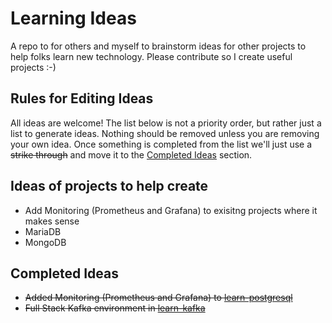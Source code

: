 # Learning Ideas

A repo to for others and myself to brainstorm ideas for other projects to help folks learn new technology. Please contribute so I create useful projects :-)

## Rules for Editing Ideas

All ideas are welcome!  The list below is not a priority order, but rather just a list to generate ideas.  Nothing should be removed unless you are removing your own idea.  Once something is completed from the list we'll just use a ~~strike through~~ and move it to the [Completed Ideas](https://github.com/ronfurbish/learning-ideas/edit/main/README.md#completed-ideas) section.

## Ideas of projects to help create


- Add Monitoring (Prometheus and Grafana) to exisitng projects where it makes sense
- MariaDB
- MongoDB


## Completed Ideas
- ~~Added Monitoring (Prometheus and Grafana) to [learn-postgresql](https://github.com/ronfurbish/learn-postgresql)~~
- ~~Full Stack Kafka environment in [learn-kafka](https://github.com/ronfurbish/learn-kafka)~~
